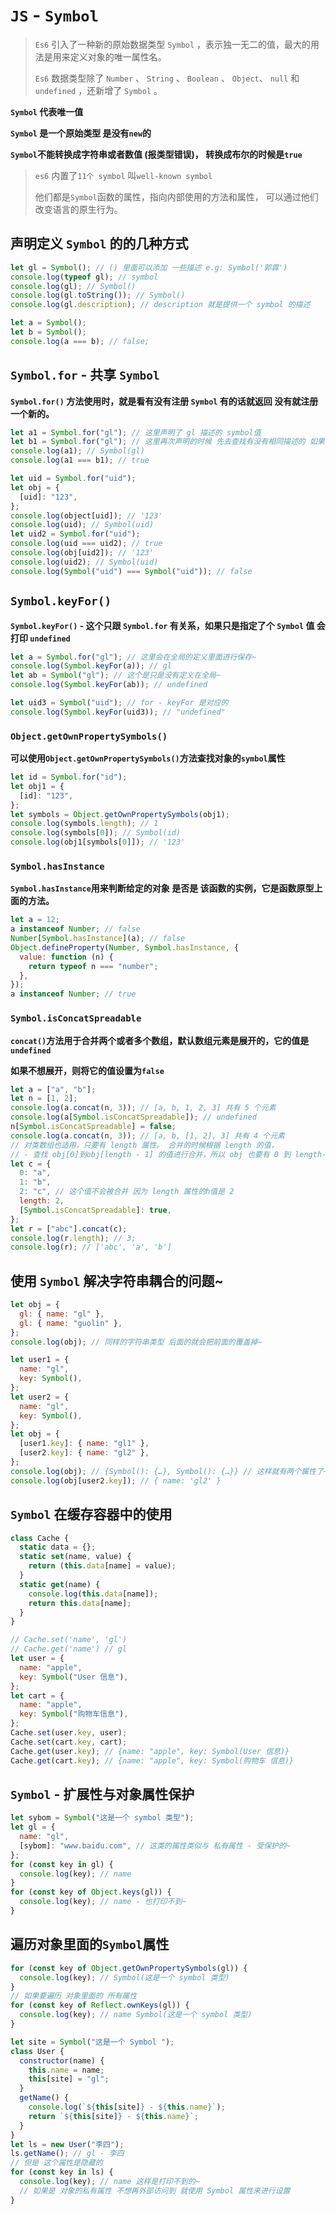 # `JS` - `Symbol`

> `Es6` 引入了一种新的原始数据类型 `Symbol` ，表示独一无二的值，最大的用法是用来定义对象的唯一属性名。
>
> `Es6` 数据类型除了 `Number` 、 `String` 、 `Boolean` 、 `Object`、 `null` 和 `undefined` ，还新增了 `Symbol` 。

**`Symbol` 代表唯一值**

**`Symbol` 是一个原始类型 是没有`new`的**

**`Symbol`不能转换成字符串或者数值 (报类型错误)， 转换成布尔的时候是`true`**

> `es6` 内置了`11个 symbol` 叫`well-known symbol`
>
> 他们都是`Symbol`函数的属性，指向内部使用的方法和属性， 可以通过他们改变语言的原生行为。

## 声明定义 `Symbol` 的的几种方式

```js
let gl = Symbol(); // () 里面可以添加 一些描述 e.g: Symbol('郭霖')
console.log(typeof gl); // symbol
console.log(gl); // Symbol()
console.log(gl.toString()); // Symbol()
console.log(gl.description); // description 就是提供一个 symbol 的描述

let a = Symbol();
let b = Symbol();
console.log(a === b); // false;
```

## `Symbol.for` - 共享 `Symbol`

**`Symbol.for()` 方法使用时，就是看有没有注册 `Symbol` 有的话就返回 没有就注册一个新的。**

```js
let a1 = Symbol.for("gl"); // 这里声明了 gl 描述的 symbol值
let b1 = Symbol.for("gl"); // 这里再次声明的时候 先去查找有没有相同描述的 如果有就直接引用了~
console.log(a1); // Symbol(gl)
console.log(a1 === b1); // true

let uid = Symbol.for("uid");
let obj = {
  [uid]: "123",
};
console.log(object[uid]); // '123'
console.log(uid); // Symbol(uid)
let uid2 = Symbol.for("uid");
console.log(uid === uid2); // true
console.log(obj[uid2]); // '123'
console.log(uid2); // Symbol(uid)
console.log(Symbol("uid") === Symbol("uid")); // false
```

## `Symbol.keyFor()`

**`Symbol.keyFor()` - 这个只跟 `Symbol.for` 有关系，如果只是指定了个 `Symbol` 值 会打印 `undefined`**

```js
let a = Symbol.for("gl"); // 这里会在全局的定义里面进行保存~
console.log(Symbol.keyFor(a)); // gl
let ab = Symbol("gl"); // 这个是只是没有定义在全局~
console.log(Symbol.keyFor(ab)); // undefined

let uid3 = Symbol("uid"); // for - keyFor 是对应的
console.log(Symbol.keyFor(uid3)); // "undefined"
```

### `Object.getOwnPropertySymbols()`

**可以使用`Object.getOwnPropertySymbols()`方法查找对象的`symbol`属性**

```js
let id = Symbol.for("id");
let obj1 = {
  [id]: "123",
};
let symbols = Object.getOwnPropertySymbols(obj1);
console.log(symbols.length); // 1
console.log(symbols[0]); // Symbol(id)
console.log(obj1[symbols[0]]); // '123'
```

### `Symbol.hasInstance`

**`Symbol.hasInstance`用来判断给定的对象 是否是 该函数的实例，它是函数原型上面的方法。**

```js
let a = 12;
a instanceof Number; // false
Number[Symbol.hasInstance](a); // false
Object.defineProperty(Number, Symbol.hasInstance, {
  value: function (n) {
    return typeof n === "number";
  },
});
a instanceof Number; // true
```

### `Symbol.isConcatSpreadable`

**`concat()`方法用于合并两个或者多个数组，默认数组元素是展开的，它的值是`undefined`**

**如果不想展开，则将它的值设置为`false`**

```js
let a = ["a", "b"];
let n = [1, 2];
console.log(a.concat(n, 3)); // [a, b, 1, 2, 3] 共有 5 个元素
console.log(a[Symbol.isConcatSpreadable]); // undefined
n[Symbol.isConcatSpreadable] = false;
console.log(a.concat(n, 3)); // [a, b, [1, 2], 3] 共有 4 个元素
// 对类数组也适用，只要有 length 属性。 合并的时候根据 length 的值，
// - 查找 obj[0]到obj[length - 1] 的值进行合并，所以 obj 也要有 0 到 length-1 的属性值
let c = {
  0: "a",
  1: "b",
  2: "c", // 这个值不会被合并 因为 length 属性的h值是 2
  length: 2,
  [Symbol.isConcatSpreadable]: true,
};
let r = ["abc"].concat(c);
console.log(r.length); // 3;
console.log(r); // ['abc', 'a', 'b']
```

## 使用 `Symbol` 解决字符串耦合的问题~

```js
let obj = {
  gl: { name: "gl" },
  gl: { name: "guolin" },
};
console.log(obj); // 同样的字符串类型 后面的就会把前面的覆盖掉~

let user1 = {
  name: "gl",
  key: Symbol(),
};
let user2 = {
  name: "gl",
  key: Symbol(),
};
let obj = {
  [user1.key]: { name: "gl1" },
  [user2.key]: { name: "gl2" },
};
console.log(obj); // {Symbol(): {…}, Symbol(): {…}} // 这样就有两个属性了~
console.log(obj[user2.key]); // { name: 'gl2' }
```

## `Symbol` 在缓存容器中的使用

```js
class Cache {
  static data = {};
  static set(name, value) {
    return (this.data[name] = value);
  }
  static get(name) {
    console.log(this.data[name]);
    return this.data[name];
  }
}

// Cache.set('name', 'gl')
// Cache.get('name') // gl
let user = {
  name: "apple",
  key: Symbol("User 信息"),
};
let cart = {
  name: "apple",
  key: Symbol("购物车信息"),
};
Cache.set(user.key, user);
Cache.set(cart.key, cart);
Cache.get(user.key); // {name: "apple", key: Symbol(User 信息)}
Cache.get(cart.key); // {name: "apple", key: Symbol(购物车 信息)}
```

## `Symbol` - 扩展性与对象属性保护

```js
let sybom = Symbol("这是一个 symbol 类型");
let gl = {
  name: "gl",
  [sybom]: "www.baidu.com", // 这类的属性类似与 私有属性 - 受保护的~
};
for (const key in gl) {
  console.log(key); // name
}
for (const key of Object.keys(gl)) {
  console.log(key); // name - 也打印不到~
}
```

## 遍历对象里面的`Symbol`属性

```js
for (const key of Object.getOwnPropertySymbols(gl)) {
  console.log(key); // Symbol(这是一个 symbol 类型)
}
// 如果要遍历 对象里面的 所有属性
for (const key of Reflect.ownKeys(gl)) {
  console.log(key); // name Symbol(这是一个 symbol 类型)
}
```

```js
let site = Symbol("这是一个 Symbol ");
class User {
  constructor(name) {
    this.name = name;
    this[site] = "gl";
  }
  getName() {
    console.log(`${this[site]} - ${this.name}`);
    return `${this[site]} - ${this.name}`;
  }
}
let ls = new User("李四");
ls.getName(); // gl - 李四
// 但是 这个属性是隐藏的
for (const key in ls) {
  console.log(key); // name 这样是打印不到的~
  // 如果是 对象的私有属性 不想再外部访问到 就使用 Symbol 属性来进行设置
}
```

